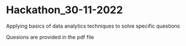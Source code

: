 # Hackathon_30-11-2022
Applying basics of data analytics techniques to solve specific questions

Quesions are provided in the pdf file
